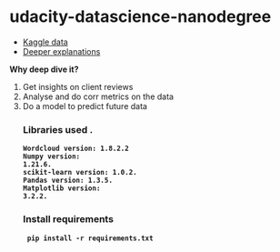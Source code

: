 # udacity-datascience-nanodegree

- <a href= "https://www.kaggle.com/code/joeyzijiantan/analysis-on-airbnb-seattle/data" > Kaggle data </a> 
- <a href= "https://medium.com/@mukunzialex47/inside-airbnb-data-7b7b1340c012" > Deeper explanations </a> 


<b> Why deep dive it? </b>

<ol>
<li> Get insights on client reviews </li> 
<li> Analyse and do corr metrics on the data </li>
<li> Do a model  to predict future data </li>
</0l>

<h3><b>Libraries used .</h3><b>

<code>Wordcloud version: 1.8.2.2</code> <br>
<code>Numpy version: 1.21.6.</code> <br>
<code>scikit-learn version: 1.0.2.</code> <br>
<code>Pandas version: 1.3.5.</code> <br>
<code>Matplotlib version: 3.2.2.</code> <br>
  
  <h3>Install requirements </h3>
  <code> pip install -r requirements.txt</code> <br>
